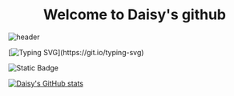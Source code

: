 <div align="center">
  <h1>Welcome to Daisy's github</h1>
</div>

![header](https://capsule-render.vercel.app/api?type=Venom&color=auto&height=300&section=header&text=Hello%20Web&fontSize=90)

[![Typing SVG](https://readme-typing-svg.demolab.com?font=Fira+Code&weight=600&size=30&pause=1000&random=false&width=435&lines=This+is+best+site+for+development.)](https://git.io/typing-svg)

![Static Badge](https://img.shields.io/badge/:badgeContent)

[![Daisy's GitHub stats](https://github-readme-stats.vercel.app/api?username=Daisy7942)](https://github.com/Daisy7942/github-readme-stats)
